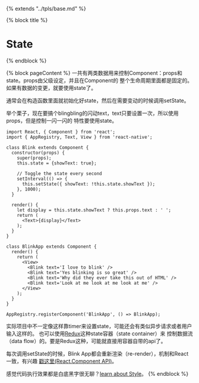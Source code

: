 {% extends "../tpls/base.md" %}

{% block title %}
# State
{% endblock %}

{% block pageContent %}
一共有两类数据用来控制Component：props和state。props由父级设定，并且在Component的
整个生命周期里面都是固定的。如果有数据的变更，就要使用state了。

通常会在构造函数里面就初始化好state，然后在需要变动的时候调用setState。

举个栗子，现在要搞个blingbling的闪动text，text只要设置一次，所以使用props，但是控制一闪一闪的
特性要使用state。
```
import React, { Component } from 'react';
import { AppRegistry, Text, View } from 'react-native';

class Blink extends Component {
  constructor(props) {
    super(props);
    this.state = {showText: true};

    // Toggle the state every second
    setInterval(() => {
      this.setState({ showText: !this.state.showText });
    }, 1000);
  }

  render() {
    let display = this.state.showText ? this.props.text : ' ';
    return (
      <Text>{display}</Text>
    );
  }
}

class BlinkApp extends Component {
  render() {
    return (
      <View>
        <Blink text='I love to blink' />
        <Blink text='Yes blinking is so great' />
        <Blink text='Why did they ever take this out of HTML' />
        <Blink text='Look at me look at me look at me' />
      </View>
    );
  }
}

AppRegistry.registerComponent('BlinkApp', () => BlinkApp);
```
实际项目中不一定像这样靠timer来设置state，可能还会有类似异步请求或者用户输入这样的。
也可以使用[Redux](http://redux.js.org/index.html)这种state容器（state container）来
控制数据流（data flow）的。要是Redux这种，可能就直接用容器自带的api了。

每次调用setState的时候，Blink App都会重新渲染（re-render），机制和React一致，有兴趣
[戳这里(React.Component API)](https://facebook.github.io/react/docs/react-component.html)。

感觉代码执行效果都是白底黑字很无聊？[learn about Style](style.md)。
{% endblock %}